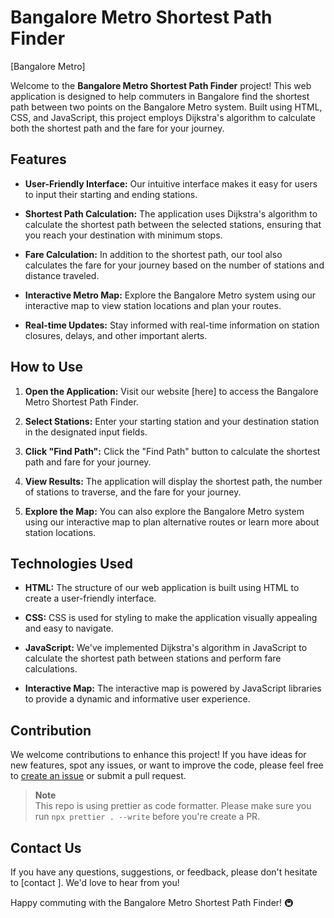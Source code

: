 # Bangalore Metro Shortest Path Finder

[Bangalore Metro]

Welcome to the **Bangalore Metro Shortest Path Finder** project! This web application is designed to help commuters in Bangalore find the shortest path between two points on the Bangalore Metro system. Built using HTML, CSS, and JavaScript, this project employs Dijkstra's algorithm to calculate both the shortest path and the fare for your journey.

## Features

- **User-Friendly Interface:** Our intuitive interface makes it easy for users to input their starting and ending stations.

- **Shortest Path Calculation:** The application uses Dijkstra's algorithm to calculate the shortest path between the selected stations, ensuring that you reach your destination with minimum stops.

- **Fare Calculation:** In addition to the shortest path, our tool also calculates the fare for your journey based on the number of stations and distance traveled.

- **Interactive Metro Map:** Explore the Bangalore Metro system using our interactive map to view station locations and plan your routes.

- **Real-time Updates:** Stay informed with real-time information on station closures, delays, and other important alerts.

## How to Use

1. **Open the Application:** Visit our website [here] to access the Bangalore Metro Shortest Path Finder.

2. **Select Stations:** Enter your starting station and your destination station in the designated input fields.

3. **Click "Find Path":** Click the "Find Path" button to calculate the shortest path and fare for your journey.

4. **View Results:** The application will display the shortest path, the number of stations to traverse, and the fare for your journey.

5. **Explore the Map:** You can also explore the Bangalore Metro system using our interactive map to plan alternative routes or learn more about station locations.

## Technologies Used

- **HTML:** The structure of our web application is built using HTML to create a user-friendly interface.

- **CSS:** CSS is used for styling to make the application visually appealing and easy to navigate.

- **JavaScript:** We've implemented Dijkstra's algorithm in JavaScript to calculate the shortest path between stations and perform fare calculations.

- **Interactive Map:** The interactive map is powered by JavaScript libraries to provide a dynamic and informative user experience.

## Contribution

We welcome contributions to enhance this project! If you have ideas for new features, spot any issues, or want to improve the code, please feel free to [create an issue](https://github.com/Venkateeshh/Metro-Shortest-Path/issues) or submit a pull request.

> **Note**\
> This repo is using prettier as code formatter. Please make sure you run `npx prettier . --write` before you're create a PR.

## Contact Us

If you have any questions, suggestions, or feedback, please don't hesitate to [contact ]. We'd love to hear from you!

Happy commuting with the Bangalore Metro Shortest Path Finder! 🚇
